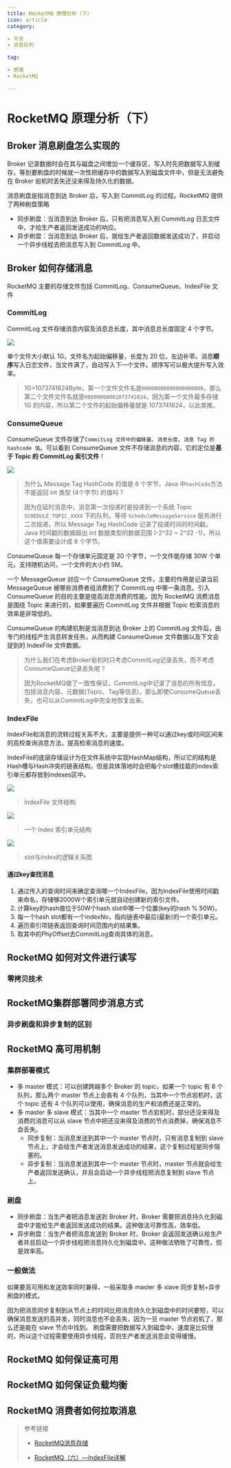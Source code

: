 ```yaml
---
title: RocketMQ 原理分析（下）
icon: article
category:

- 干货
- 消息队列

tag:

- 原理
- RocketMQ

---
```


# RocketMQ 原理分析（下）

## Broker 消息刷盘怎么实现的

Broker 记录数据时会在其与磁盘之间增加一个缓存区，写入时先把数据写入到缓存，等到要刷盘的时候就一次性把缓存中的数据写入到磁盘文件中，但是无法避免在 Broker 宕机时丢失还没来得及持久化的数据。

消息刷盘是指消息到达 Broker 后，写入到 CommitLog 的过程。RocketMQ 提供了两种刷盘策略

- 同步刷盘：当消息到达 Broker 后，只有把消息写入到 CommitLog 日志文件中，才给生产者返回发送成功的响应。
- 异步刷盘：当消息到达 Broker 后，就给生产者返回数据发送成功了，并启动一个异步线程去把消息写入到 CommitLog 中。

## Broker 如何存储消息

RocketMQ 主要的存储文件包括 CommitLog、ConsumeQueue、IndexFile 文件

### CommitLog

CommitLog 文件存储消息内容及消息总长度，其中消息总长度固定 4 个字节。

![](https://wingbun-notes-image.oss-cn-guangzhou.aliyuncs.com/images/20220903164152.png)

单个文件大小默认 1G，文件名为起始偏移量，长度为 20 位，左边补零。消息**顺序**写入日志文件，当文件满了，自动写入下一个文件。顺序写可以极大提升写入效率。
>1G=1073741824Byte，第一个文件文件名是`00000000000000000000`，那么第二个文件文件名就是`00000000001073741824`，因为第一个文件最多存储 1G 的内容，所以第二个文件的起始偏移量就是 1073741824，以此类推。

### ConsumeQueue

ConsumeQueue 文件存储了`CommitLog 文件中的偏移量`、`消息长度`、`消息 Tag 的 hashcode 值`。可以看到 ConsumeQueue 文件不存储消息的内容，它的定位是**基于 Topic 的 CommitLog 索引文件**！

![](https://wingbun-notes-image.oss-cn-guangzhou.aliyuncs.com/images/20220903170125.png)

>为什么 Message Tag HashCode 的值是 8 个字节，Java 中`hashCode`方法不是返回 int 类型 (4个字节) 的值吗？
>
>因为在延时消息中，消息第一次投递时是投递到一个系统 Topic `SCHEDULE_TOPIC_XXXX` 下的队列，等待 `ScheduleMessageService` 服务进行二次投递，所以 Message Tag HashCode 记录了投递时间的时间戳，Java 时间戳的数据超出 int 数据类型的数据范围 (-2^32 ~ 2^32 -1)，所以这个值需要设计成 8 个字节。

ConsumeQueue 每一个存储单元固定是 20 个字节，一个文件能存储 30W 个单元，支持随机访问，一个文件的大小约 5M。

一个 MessageQueue 对应一个 ConsumeQueue 文件，主要的作用是记录当前 MessageQueue 被哪些消费者组消费到了 CommitLog 中哪一条消息。引入 ConsumeQueue 的目的主要是提高消息消费的性能。因为 RocketMQ 消费消息是围绕 Topic 来进行的，如果要遍历 CommitLog 文件并根据 Topic 检索消息的效率是非常低的。

ConsumeQueue 的构建机制是当消息到达 Broker 上的 CommitLog 文件后，由专门的线程产生消息转发任务，从而构建 ConsumeQueue 文件数据以及下文会提到的 IndexFile 文件数据。
>为什么我们在考虑Broker宕机时只考虑CommitLog记录丢失，而不考虑ConsumeQueue记录丢失呢？
>
>因为RocketMQ做了一致性保证，CommitLog中记录了消息的所有信息，包括消息内容、元数据(Topic、Tag等信息)，那么即使ConsumeQueue丢失，也可以从CommitLog中完全地恢复出来。

### IndexFile

IndexFile和消息的流转过程关系不大，主要是提供一种可以通过key或时间区间来的高校查询消息方法，提高检索消息的速度。

IndexFile的底层存储设计为在文件系统中实现HashMap结构，所以它的结构是Hash槽与Hash冲突的链表结构，但是具体落地时会把每个slot槽挂载的index索引单元都存放到indexes区中。

![](https://wingbun-notes-image.oss-cn-guangzhou.aliyuncs.com/images/20220904145130.png)
>IndexFile 文件结构

![](https://wingbun-notes-image.oss-cn-guangzhou.aliyuncs.com/images/20220904145646.png)
>一个 Index 索引单元结构

![](https://wingbun-notes-image.oss-cn-guangzhou.aliyuncs.com/images/20220904145524.png)
>slot与index的逻辑关系图

#### 通过key查找消息

1. 通过传入的查询时间来确定查询哪一个IndexFile，因为IndexFile使用时间戳来命名，存储够2000W个索引单元就自动创建新的索引文件。
2. 计算key的hash值位于50W个hash slot中哪一个位置(key的hash % 50W)。
3. 每一个hash slot都有一个indexNo，指向链表中最后(最新)的一个索引单元。
4. 遍历索引项链表返回查询时间范围内的结果集。
5. 取其中的PhyOffset去CommitLog查询具体的消息。

## RocketMQ 如何对文件进行读写

### 零拷贝技术

## RocketMQ集群部署同步消息方式

### 异步刷盘和异步复制的区别

## RocketMQ 高可用机制

### 集群部署模式
- 多 master 模式：可以创建跨越多个 Broker 的 topic，如果一个 topic 有 8 个队列，那么两个 master 节点上会各有 4 个队列，当其中一个节点宕机时，这个 topic 还有 4 个队列可以使用，确保消息的生产和消费还是正常的。
- 多 master 多 slave 模式：当其中一个 master 节点宕机时，部分还没来得及消费的消息可以从 slave 节点中把还没来得及消费的节点消费掉，确保消息不会丢失。
  - 同步复制：当消息发送到其中一个 master 节点时，只有消息复制到 slave 节点上，才会给生产者发送消息发送成功的结果，这个复制过程是同步阻塞的。
  - 异步复制：当消息发送到其中一个 master 节点时，master 节点就会给生产者返回发送确认，并且会启动一个异步线程把消息复制到 slave 节点上。

### 刷盘
- 同步刷盘：当生产者把消息发送到 Broker 时，Broker 需要把消息持久化到磁盘中才能给生产者返回发送成功的结果。这种做法可靠性高，效率低。
- 异步刷盘：当生产者把消息发送到 Broker 时，Broker 会返回发送确认给生产者并且启动一个异步线程把消息持久化到磁盘中。这种做法牺牲了可靠性，但是效率高。

### 一般做法

如果要高可用和发送效率同时兼得，一般采取多 master 多 slave 同步复制+异步刷盘的模式。

因为把消息同步复制到从节点上的时间比把消息持久化到磁盘中的时间要短，可以确保消息发送的高并发，同时消息也不会丢失，因为一旦 master 节点宕机了，那么还是能在 slave 节点中找到。
刷盘需要把数据写入到磁盘中，速度是比较慢的，所以这个过程需要使用异步线程，否则生产者发送消息会变得缓慢。



## RocketMQ 如何保证高可用

## RocketMQ 如何保证负载均衡

## RocketMQ 消费者如何拉取消息


> 参考链接
>
> - [RocketMQ消息存储](https://blog.csdn.net/qq_21040559/article/details/122775049)
>
> - [RocketMQ（六）—IndexFile详解](https://blog.csdn.net/eclipse9527/article/details/122131297)